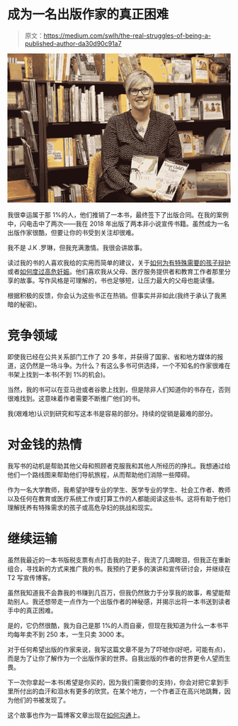 # 成为一名出版作家的真正困难

> 原文：<https://medium.com/swlh/the-real-struggles-of-being-a-published-author-da30d90c91a7>

![](img/541072f9d2f04d1983d0814b8e758a51.png)

我很幸运属于那 1%的人，他们推销了一本书，最终签下了出版合同。在我的案例中，闪电击中了两次——我在 2018 年出版了两本非小说宣传书籍。虽然成为一名出版作家很酷，但要让你的书受到关注却很难。

我不是 J.K .罗琳，但我充满激情。我很会讲故事。

读过我的书的人喜欢我给的实用而简单的建议，关于[如何为有特殊需要的孩子辩护](http://www.yourchildsvoice.com/)或者[如何度过高危妊娠](http://www.bedrestmom.com/)。他们喜欢我从父母、医疗服务提供者和教育工作者那里分享的故事。写作风格是可理解的，书也足够短，让压力最大的父母也能读懂。

根据积极的反馈，你会认为这些书正在热销。但事实并非如此(我终于承认了我黑暗的秘密)。

# 竞争领域

即使我已经在公共关系部门工作了 20 多年，并获得了国家、省和地方媒体的报道，这仍然是一场斗争。为什么？有这么多书可供选择，一个不知名的作家很难在书架上找到一本书(不到 1%的机会)。

当然，我的书可以在亚马逊或者谷歌上找到，但是除非人们知道你的书存在，否则很难找到。这意味着作者需要不断推广他们的书。

我(艰难地)认识到研究和写这本书是容易的部分。持续的促销是最难的部分。

# 对金钱的热情

我写书的动机是帮助其他父母和照顾者克服我和其他人所经历的挣扎。我想通过给他们一个路线图来帮助他们导航旅程，从而帮助他们消除一些障碍。

作为一名大学教师，我希望护理专业的学生、医学专业的学生、社会工作者、教师以及任何在教育或医疗系统工作或打算工作的人都能阅读这些书。这将有助于他们理解抚养有特殊需求的孩子或高危孕妇的挑战和现实。

# 继续运输

虽然我最近的一本书版税支票有点打击我的肚子，我流了几滴眼泪，但我正在重新组合，寻找新的方式来推广我的书。我预约了更多的演讲和宣传研讨会，并继续在 T2 写宣传博客。

虽然我知道我不会靠我的书赚到几百万，但我仍然致力于分享我的故事，希望能帮助别人。我还想带走一点作为一个出版作者的神秘感，并揭示出将一本书送到读者手中的真正困难。

是的，它仍然很酷，我为自己是那 1%的人而自豪，但现在我知道为什么一本书平均每年卖不到 250 本，一生只卖 3000 本。

对于任何希望出版的作家来说，我写这篇文章不是为了吓唬你(好吧，可能有点)，而是为了让你了解作为一个出版作家的世界。自我出版的作者的世界更令人望而生畏。

下一次你拿起一本书(希望是你买的，因为我们需要你的支持)，你会对把它拿到手里所付出的血汗和泪水有更多的欣赏。在某个地方，一个作者正在高兴地跳舞，因为他们的书被发现了。

这个故事也作为一篇博客文章出现在[如何沟通](https://howtocommunications.com/blog/)上。